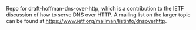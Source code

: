 Repo for draft-hoffman-dns-over-http, which is a contribution to the IETF
discussion of how to serve DNS over HTTP. A mailing list on the larger topic
can be found at <https://www.ietf.org/mailman/listinfo/dnsoverhttp>.